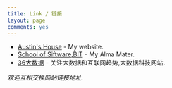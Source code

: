 ```yaml
---
title: Link / 链接
layout: page
comments: yes
---
```


* [Austin's House](http://hijiangtao.weebly.com/) - My website.
* [School of Siftware,BIT](http://ss.bit.edu.cn) - My Alma Mater.
* [36大数据](http://www.36dsj.com/) - 关注大数据和互联网趋势,大数据科技网站.

*欢迎互相交换网站链接地址.*